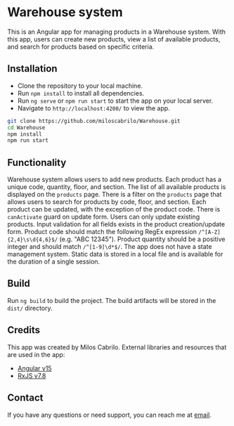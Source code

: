 # Warehouse system #

This is an Angular app for managing products in a Warehouse system. With this app, users can create new products, view a list of available products, and search for products based on specific criteria.

## Installation ##

- Clone the repository to your local machine.
- Run `npm install` to install all dependencies.
- Run `ng serve` or `npm run start` to start the app on your local server.
- Navigate to `http://localhost:4200/` to view the app.

```bash
git clone https://github.com/miloscabrilo/Warehouse.git
cd Warehouse
npm install
npm run start
```

## Functionality ##

Warehouse system allows users to add new products. Each product has a unique code, quantity, floor, and section.
The list of all available products is displayed on the `products` page.
There is a filter on the `products` page that allows users to search for products by code, floor, and section.
Each product can be updated, with the exception of the product code. There is `canActivate` guard on update form. Users can only update existing products. Input validation for all fields exists in the product creation/update form. Product code should match the following RegEx expression `/^[A-Z]{2,4}\s\d{4,6}$/` (e.g. "ABC 12345"). Product quantity should be a positive integer and should match `/^[1-9]\d*$/`.
The app does not have a state management system. Static data is stored in a local file and is available for the duration of a single session.

## Build ##

Run `ng build` to build the project. The build artifacts will be stored in the `dist/` directory.

## Credits ##

This app was created by Milos Cabrilo. External libraries and resources that are used in the app:

- [Angular v15](https://angular.io/)
- [RxJS v7.8](https://rxjs.dev/guide/overview)

## Contact ##

If you have any questions or need support, you can reach me at [email](mailto:mlscabrilo5@gmail.com).
